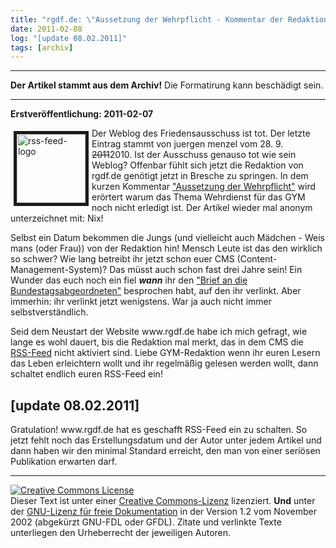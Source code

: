 ```yaml
---
title: "rgdf.de: \"Aussetzung der Wehrpflicht - Kommentar der Redaktion\" [update 08.02.2011]"
date: 2011-02-08
log: "[update 08.02.2011]"
tags: [archiv]
---
```

<hr><b>Der Artikel stammt aus dem Archiv!</b> Die Formatirung kann beschädigt sein.<hr>
<p><b>Erstveröffentlichung: 2011-02-07</b>

<p><a href="http://www.the-independent-friend.de/?q=system/files/200px-Feed-icon.svg_.png"><img align="left" width="110" vspace="5" hspace="5" height="110" border="5" src="http://www.the-independent-friend.de/?q=system/files/200px-Feed-icon.svg_.png" alt="rss-feed-logo" /></a>Der Weblog des Friedensausschuss ist tot. Der letzte Eintrag stammt von  juergen menzel vom 28. 9. <s>2011</s>2010. Ist der Ausschuss genauso tot wie sein Weblog? Offenbar f&uuml;hlt sich jetzt die Redaktion von rgdf.de gen&ouml;tigt jetzt in Bresche zu springen. In dem kurzen Kommentar <a href="http://www.rgdf.de//index.php?option=com_content&amp;task=view&amp;id=154&amp;Itemid=1">&quot;Aussetzung der Wehrpflicht&quot;</a> wird er&ouml;rtert warum das Thema Wehrdienst f&uuml;r das GYM noch nicht erledigt ist. Der Artikel wieder mal anonym unterzeichnet mit: Nix!</p>
<!--break-->
<p>Selbst ein Datum bekommen die Jungs (und vielleicht auch M&auml;dchen - Weis mans (oder Frau)) von der Redaktion hin! Mensch Leute ist das den wirklich so schwer? Wie lang betreibt ihr jetzt schon euer CMS (Content-Management-System)? Das m&uuml;sst auch schon fast drei Jahre sein! Ein Wunder das euch noch ein fiel <i><b>wann</b></i> ihr den <a href="http://www.rgdf.de//index.php?option=com_content&amp;task=view&amp;id=133&amp;Itemid=1">&quot;Brief an die Bundestagsabgeordneten&quot;</a> besprochen habt, auf den ihr verlinkt. Aber immerhin: ihr verlinkt jetzt wenigstens. War ja auch nicht immer selbstverst&auml;ndlich.</p>
<p>Seid dem Neustart der Website www.rgdf.de habe ich mich gefragt, wie lange es wohl dauert, bis die Redaktion mal merkt, das in dem CMS die <a href="http://de.wikipedia.org/wiki/RSS">RSS-Feed</a> nicht aktiviert sind. Liebe GYM-Redaktion wenn ihr euren Lesern das Leben erleichtern wollt und ihr regelm&auml;&szlig;ig gelesen werden wollt, dann schaltet endlich euren RSS-Feed ein!</p>

<h2> [update 08.02.2011]</h2>

<p>Gratulation! www.rgdf.de hat es geschafft RSS-Feed ein zu schalten. So jetzt fehlt noch das Erstellungsdatum und der Autor unter jedem Artikel und dann haben wir den minimal Standard erreicht, den man von einer seriösen Publikation erwarten darf.</p>


<hr />
<p><a rel="license" href="http://creativecommons.org/licenses/by-sa/3.0/de/"><img alt="Creative Commons License" style="border-width: 0pt;" src="http://i.creativecommons.org/l/by-sa/3.0/de/88x31.png" /></a><br />
Dieser <span xmlns:dc="http://purl.org/dc/elements/1.1/" href="http://purl.org/dc/dcmitype/Text" rel="dc:type">Text</span> ist unter einer <a rel="license" href="http://creativecommons.org/licenses/by-sa/3.0/de/">Creative Commons-Lizenz</a> lizenziert. <b>Und</b> unter der <a href="http://de.wikipedia.org/wiki/GFDL">GNU-Lizenz f&uuml;r freie Dokumentation</a> in der Version 1.2 vom November 2002 (abgek&uuml;rzt GNU-FDL oder GFDL). Zitate und verlinkte Texte unterliegen den Urheberrecht der jeweiligen Autoren.</p>


